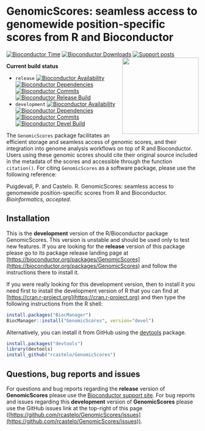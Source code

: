 # GenomicScores: seamless access to genomewide position-specific scores from R and Bioconductor

[![Bioconductor Time](https://bioconductor.org/shields/years-in-bioc/GenomicScores.svg)](https://bioconductor.org/packages/release/bioc/html/GenomicScores.html "How long has been GenomicScores in a release of Bioconductor")
[![Bioconductor Downloads](https://bioconductor.org/shields/downloads/GenomicScores.svg)](https://bioconductor.org/packages/stats/bioc/GenomicScores.html "Ranking by number of downloads. A lower number means the package is downloaded more frequently. Determined within a package type (software, experiment, annotation, workflow) and uses the number of distinct IPs for the last 12 months")
[![Support posts](https://bioconductor.org/shields/posts/GenomicScores.svg)](https://support.bioconductor.org/t/GenomicScores/ "Support site activity on GenomicScores, last 6 months: tagged questions/avg. answers per question/avg. comments per question/accepted answers, or 0 if no tagged posts.")
<img align="right" src="https://raw.githubusercontent.com/Bioconductor/BiocStickers/master/GenomicScores/GenomicScores.png" height="200"/>

**Current build status**
- `release` [![Bioconductor Availability](https://bioconductor.org/shields/availability/release/GenomicScores.svg)](https://bioconductor.org/packages/release/bioc/html/GenomicScores.html#archives "Whether GenomicScores release is available on all platforms") 
[![Bioconductor Dependencies](https://bioconductor.org/shields/dependencies/release/GenomicScores.svg)](https://bioconductor.org/packages/release/bioc/html/GenomicScores.html#since "Number of recursive dependencies needed to install package")
[![Bioconductor Commits](https://bioconductor.org/shields/lastcommit/release/bioc/GenomicScores.svg)](https://bioconductor.org/checkResults/devel/bioc-LATEST/GenomicScores "Time since last commit, possible values: today, < 1 week, < 1 month, < 3 months, since release, before release")
[![Bioconductor Release Build](https://bioconductor.org/shields/build/release/bioc/GenomicScores.svg)](https://bioconductor.org/checkResults/release/bioc-LATEST/GenomicScores/ "Bioconductor release build")
- `development` [![Bioconductor Availability](https://bioconductor.org/shields/availability/devel/GenomicScores.svg)](https://bioconductor.org/packages/devel/bioc/html/GenomicScores.html#archives "Whether GenomicScores devel is available on all platforms") 
[![Bioconductor Dependencies](https://bioconductor.org/shields/dependencies/devel/GenomicScores.svg)](https://bioconductor.org/packages/devel/bioc/html/GenomicScores.html#since "Number of recursive dependencies needed to install package")
[![Bioconductor Commits](https://bioconductor.org/shields/lastcommit/devel/bioc/GenomicScores.svg)](https://bioconductor.org/checkResults/devel/bioc-LATEST/GenomicScores "Time since last commit, possible values: today, < 1 week, < 1 month, < 3 months, since release, before release")
[![Bioconductor Devel Build](https://bioconductor.org/shields/build/devel/bioc/GenomicScores.svg)](https://bioconductor.org/checkResults/devel/bioc-LATEST/GenomicScores/ "Bioconductor devel build")

The `GenomicScores` package facilitates an efficient storage and seamless access of genomic scores, and their integration into genome analysis workflows on top of R and Bioconductor. Users using these genomic scores should cite their original source included in the metadata of the scores and accessible through the function `citation()`. For citing `GenomicScores` as a software package, please use the following reference:

   Puigdevall, P. and Castelo. R. GenomicScores: seamless access to genomewide position-specific scores from R and Bioconductor. _Bioinformatics, accepted_.

## Installation

This is the __development__ version of the R/Bioconductor package GenomicScores. This version is unstable and should be used only to test new features. If you are looking for the __release__ version of this package please go to its package release landing page at [https://bioconductor.org/packages/GenomicScores](https://bioconductor.org/packages/GenomicScores) and follow the instructions there to install it.

If you were really looking for this development version, then to install it you
need first to install the development version of R that you can find at [https://cran.r-project.org](https://cran.r-project.org) and then type the following instructions from the R shell:

```r
install.packages("BiocManager")
BiocManager::install("GenomicScores", version="devel")
```

Alternatively, you can install it from GitHub using the [devtools](https://github.com/hadley/devtools "devtools") package.

```r
install.packages("devtools")
library(devtools)
install_github("rcastelo/GenomicScores")
```

## Questions, bug reports and issues

For questions and bug reports regarding the __release__ version of **GenomicScores**
please use the [Bioconductor support site](https://support.bioconductor.org "Bioconductor support site").
For bug reports and issues regarding this __development__ version of **GenomicScores**
please use the GitHub issues link at the top-right of this page
([https://github.com/rcastelo/GenomicScores/issues](https://github.com/rcastelo/GenomicScores/issues)).
